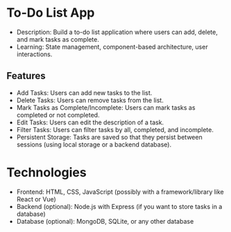 # To-Do List App
- Description: Build a to-do list application where users can add, delete, and mark tasks as complete.
- Learning: State management, component-based architecture, user interactions.

## Features
- Add Tasks: Users can add new tasks to the list.
- Delete Tasks: Users can remove tasks from the list.
- Mark Tasks as Complete/Incomplete: Users can mark tasks as completed or not completed.
- Edit Tasks: Users can edit the description of a task.
- Filter Tasks: Users can filter tasks by all, completed, and incomplete.
- Persistent Storage: Tasks are saved so that they persist between sessions (using local storage or a backend database).
# Technologies
- Frontend: HTML, CSS, JavaScript (possibly with a framework/library like React or Vue)
- Backend (optional): Node.js with Express (if you want to store tasks in a database)
- Database (optional): MongoDB, SQLite, or any other database